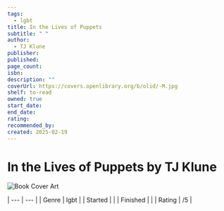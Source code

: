 ```yaml
---
tags:
  - lgbt
title: In the Lives of Puppets
subtitle: " "
author:
  - TJ Klune
publisher: 
published: 
page_count: 
isbn: 
description: ""
coverUrl: https://covers.openlibrary.org/b/olid/-M.jpg
shelf: to-read
owned: true
start_date: 
end_date: 
rating: 
recommended_by: 
created: 2025-02-19
---
```


# In the Lives of Puppets by TJ Klune

![Book Cover Art](https://covers.openlibrary.org/b/olid/-M.jpg)


| --- | --- |
| Genre | lgbt |
| Started |  |
| Finished |  |
| Rating | /5 |

